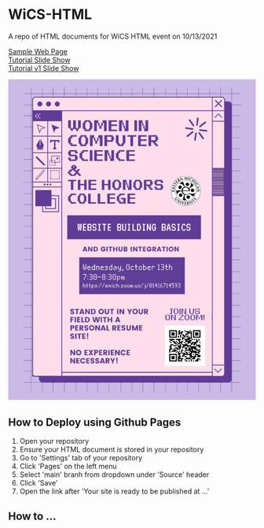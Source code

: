 # WiCS-HTML
A repo of HTML documents for WiCS HTML event on 10/13/2021

[Sample Web Page](https://morganiverson.github.io/WebsiteNight/sample) <br>
[Tutorial Slide Show](https://morganiverson.github.io/WebsiteNight/tutorial) <br>
[Tutorial v1 Slide Show](https://morganiverson.github.io/WebsiteNight/tutorial1) <br>



![](./assets/images/webnightflyer.png)

## How to Deploy using Github Pages
1. Open your repository
2. Ensure your HTML document is stored in your repository
3. Go to 'Settings' tab of your repository
4. Click 'Pages' on the left menu
5. Select 'main' branh from dropdown under 'Source' header
6. Click 'Save'
7. Open the link after 'Your site is ready to be published at ...'

## How to ...